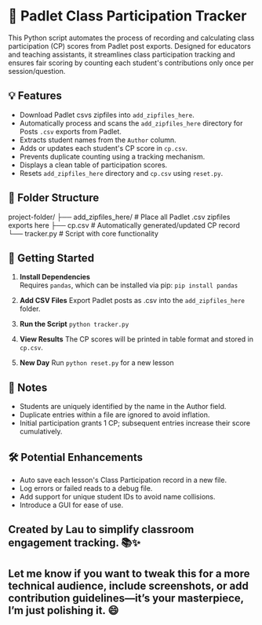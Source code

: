 # 📝 Padlet Class Participation Tracker

This Python script automates the process of recording and calculating class participation (CP) scores from Padlet post exports. Designed for educators and teaching assistants, it streamlines class participation tracking and ensures fair scoring by counting each student's contributions only once per session/question.

## 💡 Features

- Download Padlet csvs zipfiles into `add_zipfiles_here`.
- Automatically process and scans the `add_zipfiles_here` directory for Posts `.csv` exports from Padlet.
- Extracts student names from the `Author` column.
- Adds or updates each student's CP score in `cp.csv`.
- Prevents duplicate counting using a tracking mechanism.
- Displays a clean table of participation scores.
- Resets `add_zipfiles_here` directory and `cp.csv` using `reset.py`.

## 📁 Folder Structure

project-folder/ 
├── add_zipfiles_here/   # Place all Padlet .csv zipfiles exports here 
├── cp.csv               # Automatically generated/updated CP record 
└── tracker.py           # Script with core functionality


## 🚀 Getting Started

1. **Install Dependencies**  
   Requires `pandas`, which can be installed via pip:
   `pip install pandas`

2. **Add CSV Files**
    Export Padlet posts as .csv into the `add_zipfiles_here` folder.

3. **Run the Script**
    `python tracker.py`

4. **View Results**
    The CP scores will be printed in table format and stored in `cp.csv`.

4. **New Day**
    Run `python reset.py` for a new lesson


## 📌 Notes
- Students are uniquely identified by the name in the Author field.
- Duplicate entries within a file are ignored to avoid inflation.
- Initial participation grants 1 CP; subsequent entries increase their score cumulatively.


## 🛠️ Potential Enhancements
- Auto save each lesson's Class Participation record in a new file.
- Log errors or failed reads to a debug file.
- Add support for unique student IDs to avoid name collisions.
- Introduce a GUI for ease of use.


## Created by Lau to simplify classroom engagement tracking. 📚✨

## Let me know if you want to tweak this for a more technical audience, include screenshots, or add contribution guidelines—it’s your masterpiece, I’m just polishing it. 😄


